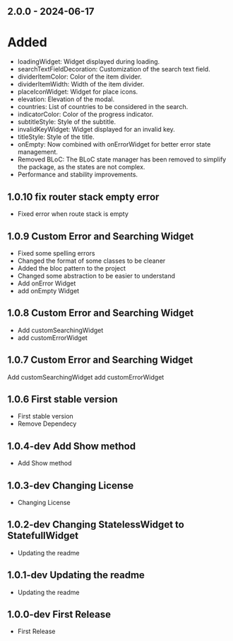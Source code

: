 ## 2.0.0 - 2024-06-17

# Added

- loadingWidget: Widget displayed during loading.
- searchTextFieldDecoration: Customization of the search text field.
- dividerItemColor: Color of the item divider.
- dividerItemWidth: Width of the item divider.
- placeIconWidget: Widget for place icons.
- elevation: Elevation of the modal.
- countries: List of countries to be considered in the search.
- indicatorColor: Color of the progress indicator.
- subtitleStyle: Style of the subtitle.
- invalidKeyWidget: Widget displayed for an invalid key.
- titleStyle: Style of the title.
- onEmpty: Now combined with onErrorWidget for better error state management.
- Removed BLoC: The BLoC state manager has been removed to simplify the package, as the states are not complex.
- Performance and stability improvements.

## 1.0.10 fix router stack empty error

- Fixed error when route stack is empty

## 1.0.9 Custom Error and Searching Widget

- Fixed some spelling errors
- Changed the format of some classes to be cleaner
- Added the bloc pattern to the project
- Changed some abstraction to be easier to understand
- Add onError Widget
- add onEmpty Widget

## 1.0.8 Custom Error and Searching Widget

- Add customSearchingWidget
- add customErrorWidget

## 1.0.7 Custom Error and Searching Widget

Add customSearchingWidget
add customErrorWidget

## 1.0.6 First stable version

- First stable version
- Remove Dependecy

## 1.0.4-dev Add Show method

- Add Show method

## 1.0.3-dev Changing License

- Changing License

## 1.0.2-dev Changing StatelessWidget to StatefullWidget

- Updating the readme

## 1.0.1-dev Updating the readme

- Updating the readme

## 1.0.0-dev First Release

- First Release
